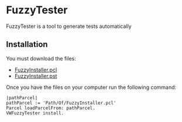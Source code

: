 ﻿# FuzzyTester


FuzzyTester is a tool to generate tests automatically


## Installation


You must download the files:

* [FuzzyInstaller.pcl](https://raw.githubusercontent.com/OBJECTSEMANTICS/SmallSuiteGenerator/master/VW7.x/FuzzyInstaller.pcl)
* [FuzzyInstaller.pst](https://raw.githubusercontent.com/OBJECTSEMANTICS/SmallSuiteGenerator/master/VW7.x/FuzzyInstaller.pst)


Once you have the files on your computer run the following command:


```Smalltalk
|pathParcel|
pathParcel := 'Path/Of/FuzzyInstaller.pcl'
Parcel loadParcelFrom: pathParcel.
VWFuzzyTester install.
```
